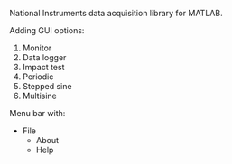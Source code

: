 National Instruments data acquisition library for MATLAB.

Adding GUI options:

1) Monitor
2) Data logger
3) Impact test
4) Periodic
5) Stepped sine
6) Multisine

Menu bar with:
- File
  - About
  - Help